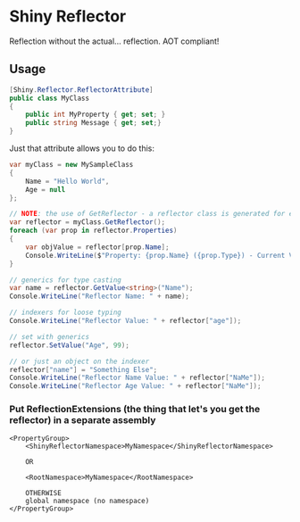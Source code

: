 # Shiny Reflector

Reflection without the actual... reflection.  AOT compliant!

## Usage

```csharp
[Shiny.Reflector.ReflectorAttribute]
public class MyClass
{
    public int MyProperty { get; set; }
    public string Message { get; set;}
}
```

Just that attribute allows you to do this:

```csharp
var myClass = new MySampleClass
{
    Name = "Hello World",
    Age = null
};

// NOTE: the use of GetReflector - a reflector class is generated for each class marked with the ReflectorAttribute
var reflector = myClass.GetReflector();
foreach (var prop in reflector.Properties) 
{
    var objValue = reflector[prop.Name];
    Console.WriteLine($"Property: {prop.Name} ({prop.Type}) - Current Value: {objValue}");
}

// generics for type casting
var name = reflector.GetValue<string>("Name");
Console.WriteLine("Reflector Name: " + name);

// indexers for loose typing
Console.WriteLine("Reflector Value: " + reflector["age"]);

// set with generics
reflector.SetValue("Age", 99);

// or just an object on the indexer
reflector["name"] = "Something Else";
Console.WriteLine("Reflector Name Value: " + reflector["NaMe"]);
Console.WriteLine("Reflector Age Value: " + reflector["NaMe"]);
```

### Put ReflectionExtensions (the thing that let's you get the reflector) in a separate assembly

```
<PropertyGroup>
    <ShinyReflectorNamespace>MyNamespace</ShinyReflectorNamespace>
    
    OR
    
    <RootNamespace>MyNamespace</RootNamespace>
    
    OTHERWISE
    global namespace (no namespace)
</PropertyGroup>
```